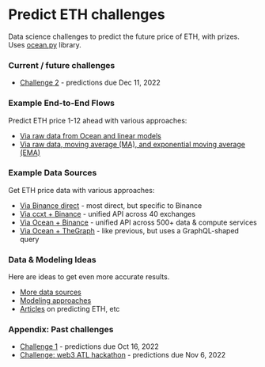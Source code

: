 # Predict ETH challenges

Data science challenges to predict the future price of ETH, with prizes. Uses [ocean.py](https://github.com/oceanprotocol/ocean.py) library.

### Current / future challenges

- [Challenge 2](challenges/main2.md) - predictions due Dec 11, 2022

### Example End-to-End Flows

Predict ETH price 1-12 ahead with various approaches:
- [Via raw data from Ocean and linear models](examples/predict-eth-ocean-data-linear-models.md)
- [Via raw data, moving average (MA), and exponential moving average (EMA)](examples/real-time-raw-mas-emas.md)

### Example Data Sources

Get ETH price data with various approaches:
- [Via Binance direct](examples/get-data-binance-direct.md) - most direct, but specific to Binance
- [Via ccxt + Binance](examples/get-data-ccxt-binance.md) - unified API across 40 exchanges
- [Via Ocean + Binance](examples/get-data-ocean-binance.md) - unified API across 500+ data & compute services
- [Via Ocean + TheGraph](examples/get-data-ocean-the-graph.md) - like previous, but uses a GraphQL-shaped query

### Data & Modeling Ideas

Here are ideas to get even more accurate results.

- [More data sources](ideas/data-sources.md)
- [Modeling approaches](ideas/modeling.md)
- [Articles](ideas/articles.md) on predicting ETH, etc

### Appendix: Past challenges

- [Challenge 1](challenges/main1.md) - predictions due Oct 16, 2022
- [Challenge: web3 ATL hackathon](challenges/hack1.md) - predictions due Nov 6, 2022
